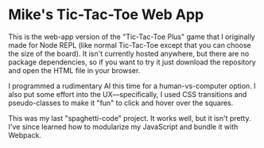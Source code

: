 # Mike's Tic-Tac-Toe Web App

This is the web-app version of the "Tic-Tac-Toe Plus" game that I originally made for Node REPL (like normal Tic-Tac-Toe except that you can choose the size of the board). It isn't currently hosted anywhere, but there are no package dependencies, so if you want to try it just download the repository and open the HTML file in your browser.

I programmed a rudimentary AI this time for a human-vs-computer option. I also put some effort into the UX&mdash;specifically, I used CSS transitions and pseudo-classes to make it "fun" to click and hover over the squares.

This was my last "spaghetti-code" project. It works well, but it isn't pretty. I've since learned how to modularize my JavaScript and bundle it with Webpack.